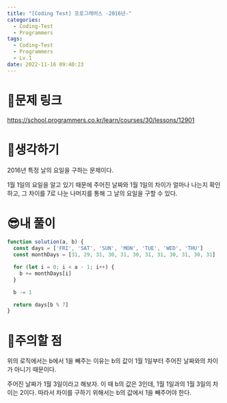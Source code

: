 ```yaml
---
title: "[Coding Test] 프로그래머스 -2016년-"
categories:
  - Coding-Test
  - Programmers
tags:
  - Coding-Test
  - Programmers
  - Lv.1
date: 2022-11-16 09:40:23
---
```

# 📃문제 링크
https://school.programmers.co.kr/learn/courses/30/lessons/12901

# 🤨생각하기
2016년 특정 날의 요일을 구하는 문제이다.

1월 1일의 요일을 알고 있기 때문에 주어진 날짜와 1월 1일의 차이가 얼마나 나는지 확인하고, 그 차이를 7로 나눈 나머지를 통해 그 날의 요일을 구할 수 있다.

# 😎내 풀이
```js
function solution(a, b) {
  const days = ['FRI', 'SAT', 'SUN', 'MON', 'TUE', 'WED', 'THU']
  const monthDays = [31, 29, 31, 30, 31, 30, 31, 31, 30, 31, 30, 31]

  for (let i = 0; i < a - 1; i++) {
    b += monthDays[i]
  }

  b -= 1

  return days[b % 7]
}

```

# 🚨주의할 점
위의 로직에서는 b에서 1을 빼주는 이유는 b의 값이 1월 1일부터 주어진 날짜와의 차이가 아니기 때문이다.

주어진 날짜가 1월 3일이라고 해보자.
이 때 b의 값은 3인데, 1월 1일과의 1월 3일의 차이는 2이다. 따라서 차이를 구하기 위해서는 b의 값에서 1을 빼주어야 한다.